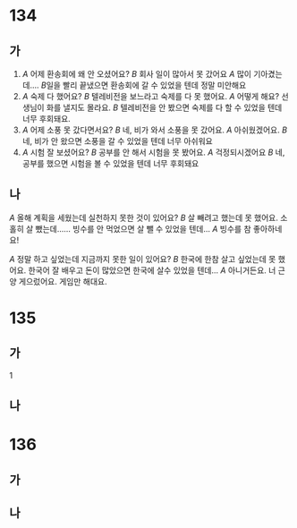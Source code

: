 # 134
## 가
1. *A* 어제 환송회에 왜 안 오셨어요?
   *B* 회사 일이 많아서 못 갔어요
   *A* 많이 기아겼는데....
   *B*일을 빨리 끝냈으면 환송회에 갈 수 있었을 텐데 정말 미안해요
2. *A* 숙제 다 했어요?
   *B* 텔레비전을 보느라고 숙제를 다 못 했어요.
   *A* 어떻게 해요? 선생님이 화를 낼지도 몰라요.
   *B* 텔레비전을 안 봤으면 숙제를 다 할 수 있었을 텐데 너무 후회돼요.
3. *A* 어제 소풍 못 갔다면서요?
   *B* 네, 비가 와서 소풍을 못 갔어요.
   *A* 아쉬웠겠어요.
   *B* 네, 비가 안 왔으면 소풍을 갈 수 있었을 텐데 너무 아쉬워요
4. *A* 시험 잘 보셨어요?
   *B* 공부를 안 해서 시험을 못 봤어요.
   *A* 걱정되시겠어요
   *B* 네, 공부를 했으면 시험을 볼 수 있었을 텐데 너무 후회돼요
## 나
*A* 올해 계획을 세웠는데 실천하지 못한 것이 있어요?
*B* 살 빼려고 했는데 못 했어요. 소홀히 살 뺐는데...... 빙수를 안 먹었으면 살 뺄 수 있었을 텐데...
*A* 빙수를 참 좋아하네요!

*A* 정말 하고 싶었는데 지금까지 못한 일이 있어요?
*B* 한국에 한참 살고 싶었는데 못 했어요. 한국어 잘 배우고 돈이 많았으면 한국에 살수 있었을 텐데...
*A* 아니거든요. 너 근양 게으렀어요.  게임만 해대요.
# 135
## 가
1
## 나
# 136
## 가
## 나